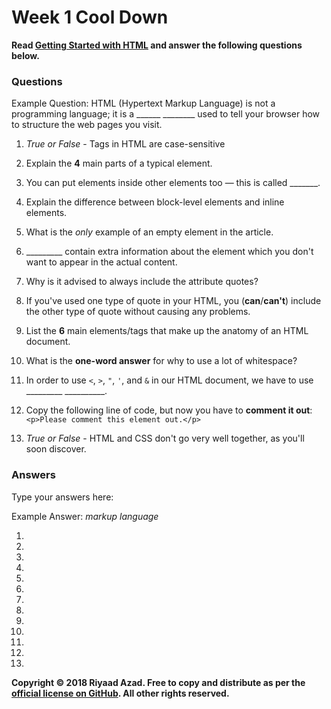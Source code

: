 # Week 1 Cool Down

**Read [Getting Started with HTML](https://developer.mozilla.org/en-US/docs/Learn/HTML/Introduction_to_HTML/Getting_started) and answer the following questions below.**

### Questions

Example Question: HTML (Hypertext Markup Language) is not a programming language; it is a ______ ________ used to tell your browser how to structure the web pages you visit.

1. *True or False* - Tags in HTML are case-sensitive

2. Explain the **4** main parts of a typical element.

3. You can put elements inside other elements too — this is called _______.

4. Explain the difference between block-level elements and inline elements.

5. What is the *only* example of an empty element in the article.

6. _________ contain extra information about the element which you don't want to appear in the actual content. 

7. Why is it advised to always include the attribute quotes?

8. If you've used one type of quote in your HTML, you (**can**/**can't**) include the other type of quote without causing any problems.

9. List the **6** main elements/tags that make up the anatomy of an HTML document.

10. What is the **one-word answer** for why to use a lot of whitespace?

11. In order to use `<`, `>`, `"`, `'`, and `&` in our HTML document, we have to use _________ __________.

12. Copy the following line of code, but now you have to **comment it out**: ````<p>Please comment this element out.</p>````

13. *True or False* - HTML and CSS don't go very well together, as you'll soon discover.

### Answers
Type your answers here:

Example Answer: *markup language*
 
1. 

2. 

3. 

4. 

5. 

6. 

7. 

8. 

9. 

10. 

11. 

12. 

13. 

**Copyright &copy; 2018 Riyaad Azad. Free to copy and distribute as per the [official license on GitHub](https://github.com/ra-coding-club/coding-club/blob/master/LICENSE). All other rights reserved.** 
